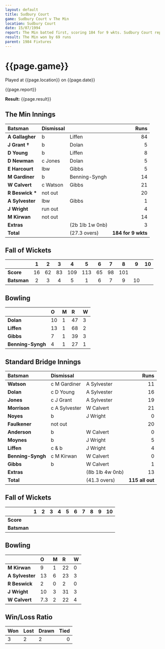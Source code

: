 ```yaml
---
layout: default
title: Sudbury Court
game: Sudbury Court v The Min
location: Sudbury Court
date: 15/07/1994
report: The Min batted first, scoring 184 for 9 wkts. Sudbury Court replied with 115 all out.
result: The Min won by 69 runs
parent: 1984 Fixtures
---
```


# {{page.game}}

Played at {{page.location}} on {{page.date}}

{{page.report}}

**Result:** {{page.result}}

## The Min Innings

| Batsman | Dismissal |  | Runs |
|:---|:---|---|---:|
| **A Gallagher** | b | Liffen | 84 | 
| **J Grant &#8224;** | b | Dolan | 5 | 
| **D Young** | b | Liffen | 8 | 
| **D Newman** | c Jones | Dolan | 5 | 
| **E Harcourt** | lbw  | Gibbs | 5 | 
| **M Gardiner** | b | Benning-Syngh | 14 | 
| **W Calvert** | c Watson | Gibbs | 21 | 
| **R Beswick &#42;** | not out | | 20 | 
| **A Sylvester** | lbw | Gibbs | 1 | 
| **J Wright** | run out | | 4 | 
| **M Kirwan** | not out | | 14 | 
| **Extras** | | (2b 1lb 1w 0nb) | 3 | 
| **Total** | | (27.3 overs) | **184 for 9 wkts** | 

## Fall of Wickets

| | 1 | 2 | 3 | 4 | 5 | 6 | 7 | 8 | 9 | 10 |
|---|:---:|:---:|:---:|:---:|:---:|:---:|:---:|:---:|:---:|:---:|
| **Score** | 16 | 62 | 83 | 109 | 113 | 65 | 98 | 101 | | | 
| **Batsman** | 2 | 3 | 4 | 5 | 1 | 6 | 7 | 9 | 10| | 


## Bowling

| | O | M | R | W |
|---|:---|:---|:---|:---|
| **Dolan** | 10 | 1 | 47 | 3 | 
| **Liffen** | 13 | 1 | 68 | 2 | 
| **Gibbs** | 7 | 1 | 39 | 3 | 
| **Benning-Syngh** | 4 | 1 | 27 | 1 | 

## Standard Bridge Innings

| Batsman | Dismissal |  | Runs |
|:---|:---|---|---:|
| **Watson** | c M Gardiner | A Sylvester | 11 | 
| **Dolan** | c D Young | A Sylvester | 16 | 
| **Jones** | c J Grant | A Sylvester | 19 | 
| **Morrison** | c A Sylvester | W Calvert | 21 | 
| **Noyes** | b | J Wright | 0 | 
| **Faulkener** | not out |  | 20 | 
| **Anderson** | b | W Calvert | 0 | 
| **Moynes** | b | J Wright | 5 | 
| **Liffen** | c & b | J Wright | 4 | 
| **Benning-Syngh** | c M Kirwan | W Calvert | 0 | 
| **Gibbs** | b | W Calvert | 1 | 
| **Extras** | | (8b 1lb 4w 0nb) | 13 | 
| **Total** | | (41.3 overs) | **115 all out** | 

## Fall of Wickets

| | 1 | 2 | 3 | 4 | 5 | 6 | 7 | 8 | 9 | 10 |
|---|:---:|:---:|:---:|:---:|:---:|:---:|:---:|:---:|:---:|:---:|
| **Score** | | | | | | | | | | | 
| **Batsman** | | | | | | | | | | | 


## Bowling

| | O | M | R | W |
|---|:---|:---|:---|:---|
| **M Kirwan** | 9 | 1 | 22 | 0 | 
| **A Sylvester** | 13 | 6 | 23 | 3 | 
| **R Beswick** | 2 | 0 | 2 | 0 | 
| **J Wright** | 10 | 3 | 31 | 3 | 
| **W Calvert** | 7.3 | 2 | 22 | 4 | 

## Win/Loss Ratio

| Won | Lost | Drawn | Tied |
|:---|:---|:---|---:|
| 3 | 2 | 2 | 0 |